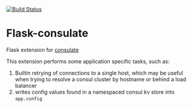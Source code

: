 [![Build Status](https://travis-ci.org/adsabs/flask-consulate.svg?branch=master)](https://travis-ci.org/adsabs/flask-consulate)

Flask-consulate
===

Flask extension for [consulate](https://github.com/gmr/consulate)

This extension performs some application specific tasks, such as:

  1. Builtin retrying of connections to a single host, which may be useful
  when trying to resolve a consul cluster by hostname or behind a load balancer
  1. writes config values found in a namespaced consul kv store into `app.config`

